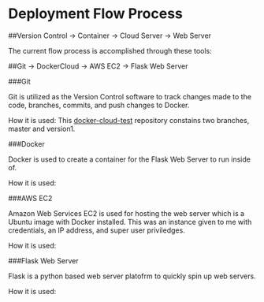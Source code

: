 # Deployment Flow Process

##Version Control -> Container -> Cloud Server -> Web Server

The current flow process is accomplished through these tools:

##Git -> DockerCloud -> AWS EC2 -> Flask Web Server

###Git

Git is utilized as the Version Control software to track changes made to the code, branches, commits, and push changes to Docker.

How it is used: This [docker-cloud-test](http://www.github.com/tinkhamgreg/docker-cloud-test) repository constains two branches, master and version1.

###Docker

Docker is used to create a container for the Flask Web Server to run inside of.

How it is used:

###AWS EC2

Amazon Web Services EC2 is used for hosting the web server which is a Ubuntu image with Docker installed. This was an instance given to me with credentials, an IP address, and super user priviledges.

How it is used: 

###Flask Web Server

Flask is a python based web server platofrm to quickly spin up web servers.

How it is used:


